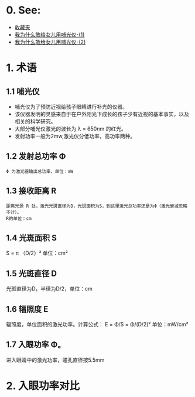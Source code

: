 # 0. See:
  - [收藏夹](https://www.zhihu.com/collection/751819741)    
  - [我为什么敢给女儿用哺光仪-(1)](https://www.zhihu.com/zvideo/1389574125518639104)   
  - [我为什么敢给女儿用哺光仪-(2)](https://www.zhihu.com/zvideo/1389575207279968256)   

# 1. 术语
 ## 1.1 哺光仪   
  - 哺光仪为了预防近视给孩子眼睛进行补光的仪器。
  - 该仪器发明的灵感来自于在户外阳光下成长的孩子少有近视的基本事实，以及相关的科学研究。
  - 大部分哺光仪激光的波长为 λ = 650nm 的红光。
  - 发射功率一般为2mw,激光仪分低功率，高功率两种。
     
 ## 1.2 发射总功率 Φ 
    Φ 为激光器输出总功率，单位：mW
    
 ## 1.3 接收距离 R
    距离光源 R 处，激光光斑直径为D，光斑面积为S，到这里激光总功率还是为Φ（激光衰减忽略不计）。
    R的单位：cm
    
 ## 1.4 光斑面积 S
   S = π （D/2）²
   单位：cm²
   
 ## 1.5 光斑直径 D
   光斑直径为D，半径为D/2，单位：cm
   
 ## 1.6 辐照度 E
   辐照度，单位面积的激光功率。计算公式：
   E = Φ/S = Φ/(D/2)²
   单位：mW/cm²
   
 ## 1.7 入眼功率 Φₑ
   进入眼睛中的激光功率，瞳孔直径按5.5mm

# 2. 入眼功率对比
